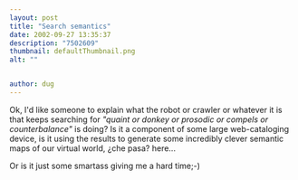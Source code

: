 ```yaml
---
layout: post
title: "Search semantics"
date: 2002-09-27 13:35:37
description: "7502609"
thumbnail: defaultThumbnail.png
alt: ""


author: dug
---
```


<p>Ok, I'd like someone to explain what the robot or crawler or whatever it is that keeps searching for <em>"quaint or donkey or prosodic or compels or counterbalance"</em> is doing? Is it a component of some large web-cataloging device, is it using the results to generate some incredibly clever semantic maps of our virtual world, &iquest;che pasa? here...</p>

<p>Or is it just some smartass giving me a hard time;-)</p>
